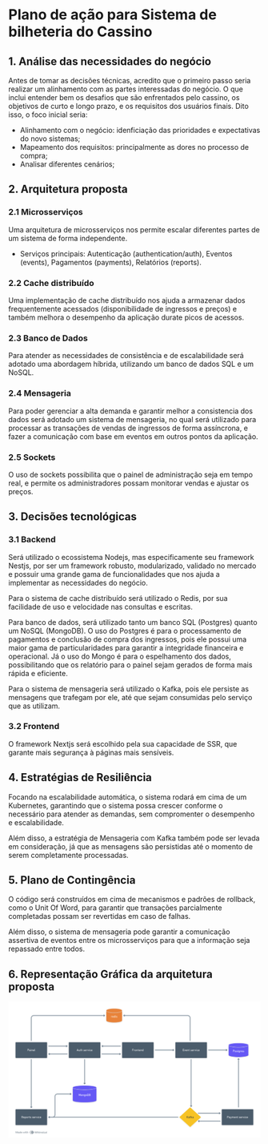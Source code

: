 # Plano de ação para Sistema de bilheteria do Cassino

## 1. Análise das necessidades do negócio

Antes de tomar as decisões técnicas, acredito que o primeiro passo seria realizar um alinhamento com as partes interessadas do negócio. O que inclui entender bem os desafios que são enfrentados pelo cassino, os objetivos de curto e longo prazo, e os requisitos dos usuários finais. Dito isso, o foco inicial seria:

- Alinhamento com o negócio: idenficiação das prioridades e expectativas do novo sistemas;
- Mapeamento dos requisitos: principalmente as dores no processo de compra;
- Analisar diferentes cenários;

## 2. Arquitetura proposta

### 2.1 Microsserviços

Uma arquitetura de microsserviços nos permite escalar diferentes partes de um sistema de forma independente.

- Serviços principais: Autenticação (authentication/auth), Eventos (events), Pagamentos (payments), Relatórios (reports).

### 2.2 Cache distribuído

Uma implementação de cache distribuído nos ajuda a armazenar dados frequentemente acessados (disponibilidade de ingressos e preços) e também melhora o desempenho da aplicação durate picos de acessos.

### 2.3 Banco de Dados

Para atender as necessidades de consistência e de escalabilidade será adotado uma abordagem híbrida, utilizando um banco de dados SQL e um NoSQL.

### 2.4 Mensageria

Para poder gerenciar a alta demanda e garantir melhor a consistencia dos dados será adotado um sistema de mensageria, no qual será utilizado para processar as transações de vendas de ingressos de forma assíncrona, e fazer a comunicação com base em eventos em outros pontos da aplicação.

### 2.5 Sockets

O uso de sockets possibilita que o painel de administração seja em tempo real, e permite os administradores possam monitorar vendas e ajustar os preços.

## 3. Decisões tecnológicas

### 3.1 Backend

Será utilizado o ecossistema Nodejs, mas especificamente seu framework Nestjs, por ser um framework robusto, modularizado, validado no mercado e possuir uma grande gama de funcionalidades que nos ajuda a implementar as necessidades do negócio. 

Para o sistema de cache distribuído será utilizado o Redis, por sua facilidade de uso e velocidade nas consultas e escritas.

Para banco de dados, será utilizado tanto um banco SQL (Postgres) quanto um NoSQL (MongoDB). O uso do Postgres é para o processamento de pagamentos e conclusão de compra dos ingressos, pois ele possui uma maior gama de particularidades para garantir a integridade financeira e operacional. Já o uso do Mongo é para o espelhamento dos dados, possibilitando que os relatório para o painel sejam gerados de forma mais rápida e eficiente.

Para o sistema de mensageria será utilizado o Kafka, pois ele persiste as mensagens que trafegam por ele, até que sejam consumidas pelo serviço que as utilizam.

### 3.2 Frontend

O framework Nextjs será escolhido pela sua capacidade de SSR, que garante mais segurança à páginas mais sensíveis.

## 4. Estratégias de Resiliência

Focando na escalabilidade automática, o sistema rodará em cima de um Kubernetes, garantindo que o sistema possa crescer conforme o necessário para atender as demandas, sem compromenter o desempenho e escalabilidade.

Além disso, a estratégia de Mensageria com Kafka também pode ser levada em consideração, já que as mensagens são persistidas até o momento de serem completamente processadas.

## 5. Plano de Contingência

O código será construídos em cima de mecanismos e padrões de rollback, como o Unit Of Word, para garantir que transações parcialmente completadas possam ser revertidas em caso de falhas.

Além disso, o sistema de mensageria pode garantir a comunicação assertiva de eventos entre os microsserviços para que a informação seja repassado entre todos.

## 6. Representação Gráfica da arquitetura proposta

![architecture](architecture.png)
